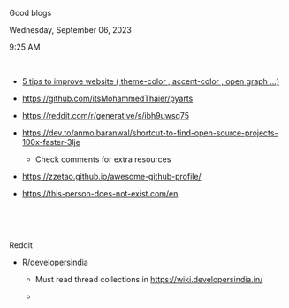 Good blogs

Wednesday, September 06, 2023

9:25 AM

 

- [5 tips to improve website ( theme-color , accent-color , open graph ...)](https://dev.to/alvaromontoro/small-details-to-improve-your-websites-experience-hio)

- <https://github.com/itsMohammedThaier/pyarts>

<!-- -->

- <https://reddit.com/r/generative/s/ibh9uwsq75>

- <https://dev.to/anmolbaranwal/shortcut-to-find-open-source-projects-100x-faster-3lje>

  - Check comments for extra resources

- <https://zzetao.github.io/awesome-github-profile/>

- <https://this-person-does-not-exist.com/en>

 

 

Reddit

- R/developersindia

  - Must read thread collections in <https://wiki.developersindia.in/>

  -  


